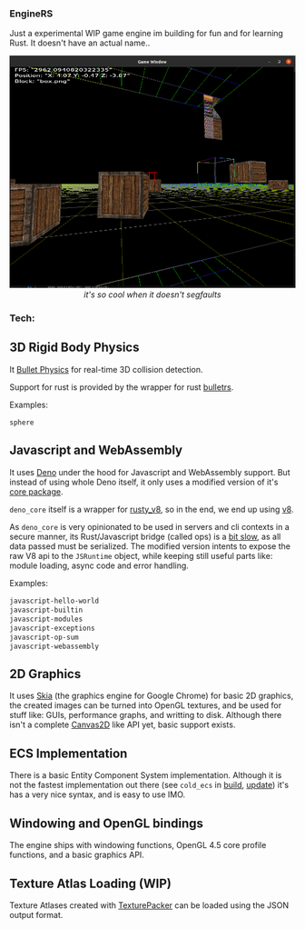 ### EngineRS

Just a experimental WIP game engine im building for fun and for learning Rust.
It doesn't have an actual name..

<center>

![](./images/screenshot.png)
_it's so cool when it doesn't segfaults_

</center>


### Tech:

## 3D Rigid Body Physics
It [Bullet Physics](https://github.com/bulletphysics/bullet3) for real-time 3D collision detection.

Support for rust is provided by the wrapper for rust [bulletrs](https://github.com/not-fl3/bulletrs).

Examples:
```
sphere
```

## Javascript and WebAssembly
It uses [Deno](https://deno.land/) under the hood for Javascript and WebAssembly support.
But instead of using whole Deno itself, it only uses a modified version of it's [core package](https://github.com/denoland/deno/tree/master/core).

`deno_core` itself is a wrapper for [rusty_v8](https://github.com/denoland/rusty_v8), so in the end, we end up using [v8](https://v8.dev/).

As `deno_core` is very opinionated to be used in servers and cli contexts in a secure manner, its Rust/Javascript bridge (called ops) is a [bit slow](https://gist.github.com/mendes5/43d1252142dae0e4339848608d8b7128#file-output-txt), as all data passed must be serialized. The modified version intents to expose the raw V8 api to the `JSRuntime` object, while keeping still useful parts like: module loading, async code and error handling.

Examples:
```
javascript-hello-world
javascript-builtin
javascript-modules
javascript-exceptions
javascript-op-sum
javascript-webassembly
```

## 2D Graphics

It uses [Skia](https://skia.org/) (the graphics engine for Google Chrome) for basic 2D graphics, the created images can be turned into OpenGL textures, and be used for stuff like: GUIs, performance graphs, and writting to disk. Although there isn't a complete [Canvas2D](https://developer.mozilla.org/en-US/docs/Web/API/CanvasRenderingContext2D) like API yet, basic support exists.

## ECS Implementation

There is a basic Entity Component System implementation. Although it is not the fastest implementation out there (see `cold_ecs` in [build](./images/build.png), [update](./images/update.png)) it's has a very nice syntax, and is easy to use IMO.

## Windowing and OpenGL bindings

The engine ships with windowing functions, OpenGL 4.5 core profile functions, and a basic graphics API.

## Texture Atlas Loading (WIP)

Texture Atlases created with [TexturePacker](https://www.codeandweb.com/texturepacker) can be loaded using the JSON output format.
